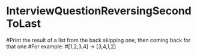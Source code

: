 # InterviewQuestionReversingSecondToLast
#Print the result of a list from the back skipping one, then coming back for that one 
#For example: 
#[1,2,3,4] -> [3,4,1,2]
